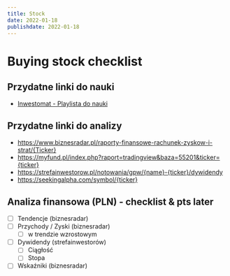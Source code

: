 ```yaml
---
title: Stock
date: 2022-01-18
publishdate: 2022-01-18
---
```


# Buying stock checklist

## Przydatne linki do nauki

- [Inwestomat - Playlista do nauki](https://www.youtube.com/watch?v=gu8ZcHt6wLM&list=PLRBOV-q9LfvVGTepqvrapt63eH1wI5417)

## Przydatne linki do analizy

- <https://www.biznesradar.pl/raporty-finansowe-rachunek-zyskow-i-strat/{Ticker}>
- <https://myfund.pl/index.php?raport=tradingview&baza=55201&ticker={ticker}>
- <https://strefainwestorow.pl/notowania/gpw/{name}-{ticker}/dywidendy>
- <https://seekingalpha.com/symbol/{ticker}>

## Analiza finansowa (PLN) - checklist & pts later

- [ ] Tendencje (biznesradar)
- [ ] Przychody / Zyski (biznesradar)
    - [ ] w trendzie wzrostowym
- [ ] Dywidendy (strefainwestorów)
    - [ ] Ciągłość
    - [ ] Stopa
- [ ] Wskaźniki (biznesradar)
